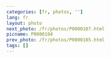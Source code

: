 ```yaml
---
categories: [fr, photos, '']
lang: fr
layout: photo
next_photo: /fr/photos/P0000107.html
picname: P0000104
prev_photo: /fr/photos/P0000105.html
tags: []
---
```

